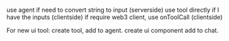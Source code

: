 use agent if need to convert string to input (serverside)
use tool directly if I have the inputs (clientside)
if require web3 client, use onToolCall (clientside)


For new ui tool: create tool, add to agent. create ui component add to chat.